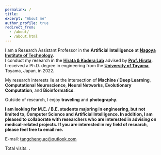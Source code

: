 ```yaml
---
permalink: /
title: 
excerpt: "About me"
author_profile: true
redirect_from: 
  - /about/
  - /about.html
---
```


I am a Research Assistant Professor in the **Artificial Intelligence** at **[Nagoya Institute of Technology](https://www.nitech.ac.jp/)**.  
I conduct my research in the **[Hirata & Kodera Lab](https://cem.web.nitech.ac.jp/hilab/)** advised by **[Prof. Hirata](https://scholar.google.com/citations?user=zSV81YwAAAAJ)**.  
I received a Ph.D. degree in engineering from the **[University of Toyama](https://www.u-toyama.ac.jp/)**, Toyama, Japan, in 2022.

My research interests lie at the intersection of **Machine / Deep Learning**, **Computational Neuroscience**, **Neural Networks**, **Evolutionary Computation**, and **Bioinformatics**.

Outside of research, I enjoy **traveling** and **photography**.

**I am looking for M.E. / B.E. students majoring in engineering, but not limited to, Computer Science and Artificial Intelligence. In addition, I am pleased to collaborate with researchers who are interested in advising on medical-related projects. If you are interested in my field of research, please feel free to email me.**

E-mail: <font color="#00dddd">tangcheng.ac@outlook.com</font><br />


<script async src="//busuanzi.ibruce.info/busuanzi/2.3/busuanzi.pure.mini.js"></script>
<span id="busuanzi_container_site_pv">Total visits: <span id="busuanzi_value_site_pv"></span>.</span>
